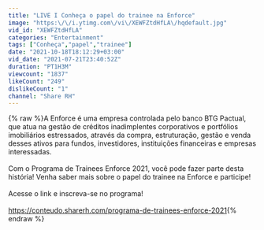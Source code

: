 ```yaml
---
title: "LIVE I Conheça o papel do trainee na Enforce"
image: "https:\/\/i.ytimg.com\/vi\/XEWFZtdHfLA\/hqdefault.jpg"
vid_id: "XEWFZtdHfLA"
categories: "Entertainment"
tags: ["Conheça","papel","trainee"]
date: "2021-10-18T18:12:29+03:00"
vid_date: "2021-07-21T23:40:52Z"
duration: "PT1H3M"
viewcount: "1837"
likeCount: "249"
dislikeCount: "1"
channel: "Share RH"
---
```

{% raw %}A Enforce é uma empresa controlada pelo banco BTG Pactual, que atua na gestão de créditos inadimplentes corporativos e portfólios imobiliários estressados, através da compra, estruturação, gestão e venda desses ativos para fundos, investidores, instituições financeiras e empresas interessadas.<br /><br />Com o Programa de Trainees Enforce 2021, você pode fazer parte desta história! Venha saber mais sobre o papel do trainee na Enforce e participe! <br /><br />Acesse o link e inscreva-se no programa!<br /><br /><a rel="nofollow" target="blank" href="https://conteudo.sharerh.com/programa-de-trainees-enforce-2021">https://conteudo.sharerh.com/programa-de-trainees-enforce-2021</a>{% endraw %}
